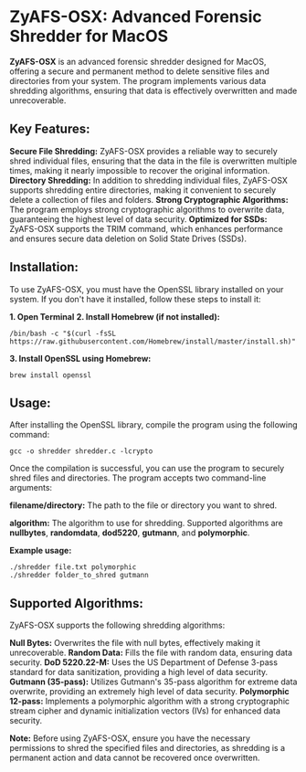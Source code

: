 # ZyAFS-OSX: Advanced Forensic Shredder for MacOS

**ZyAFS-OSX** is an advanced forensic shredder designed for MacOS, offering a secure and permanent method to delete sensitive files and directories from your system. The program implements various data shredding algorithms, ensuring that data is effectively overwritten and made unrecoverable.

## Key Features:

**Secure File Shredding:** ZyAFS-OSX provides a reliable way to securely shred individual files, ensuring that the data in the file is overwritten multiple times, making it nearly impossible to recover the original information.
**Directory Shredding:** In addition to shredding individual files, ZyAFS-OSX supports shredding entire directories, making it convenient to securely delete a collection of files and folders.
**Strong Cryptographic Algorithms:** The program employs strong cryptographic algorithms to overwrite data, guaranteeing the highest level of data security.
**Optimized for SSDs:** ZyAFS-OSX supports the TRIM command, which enhances performance and ensures secure data deletion on Solid State Drives (SSDs).

## Installation:
To use ZyAFS-OSX, you must have the OpenSSL library installed on your system. If you don't have it installed, follow these steps to install it:

**1. Open Terminal**
**2. Install Homebrew (if not installed):**

```
/bin/bash -c "$(curl -fsSL https://raw.githubusercontent.com/Homebrew/install/master/install.sh)"
```

**3. Install OpenSSL using Homebrew:**

```brew install openssl```

## Usage:

After installing the OpenSSL library, compile the program using the following command:

```gcc -o shredder shredder.c -lcrypto```

Once the compilation is successful, you can use the program to securely shred files and directories. The program accepts two command-line arguments:

**filename/directory:** The path to the file or directory you want to shred.

**algorithm:** The algorithm to use for shredding. Supported algorithms are **nullbytes**, **randomdata**, **dod5220**, **gutmann**, and **polymorphic**.

**Example usage:**
```
./shredder file.txt polymorphic
./shredder folder_to_shred gutmann
```

## Supported Algorithms:

ZyAFS-OSX supports the following shredding algorithms:

**Null Bytes:** Overwrites the file with null bytes, effectively making it unrecoverable.
**Random Data:** Fills the file with random data, ensuring data security.
**DoD 5220.22-M:** Uses the US Department of Defense 3-pass standard for data sanitization, providing a high level of data security.
**Gutmann (35-pass):** Utilizes Gutmann's 35-pass algorithm for extreme data overwrite, providing an extremely high level of data security.
**Polymorphic 12-pass:** Implements a polymorphic algorithm with a strong cryptographic stream cipher and dynamic initialization vectors (IVs) for enhanced data security.

**Note:** Before using ZyAFS-OSX, ensure you have the necessary permissions to shred the specified files and directories, as shredding is a permanent action and data cannot be recovered once overwritten.

